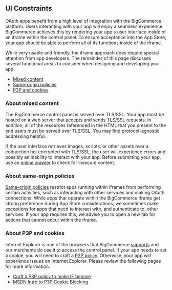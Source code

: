 ## <span class="jumptarget"> UI Constraints </span>

OAuth apps benefit from a high level of integration with the BigCommerce platform. Users interacting with your app will enjoy a seamless experience. BigCommerce achieves this by rendering your app's user interface inside of an iframe within the control panel. To ensure acceptance into the App Store, your app should be able to perform all of its functions inside of the iframe.

While very usable and friendly, the iframe approach does require special attention from app developers. The remainder of this page discusses several functional areas to consider when designing and developing your app.

*   [Mixed content](#mixed)
*   [Same-origin policies](#xss)
*   [P3P and cookies](#p3p)

### <span class="jumptarget"> About mixed content </span>

The BigCommerce control panel is served over TLS/SSL. Your app must be hosted on a web server that accepts and sends TLS/SSL requests. In addition, all of the resources referenced in the HTML that you present to the end users must be served over TLS/SSL. You may find protocol-agnostic addressing helpful.

If the user interface retrieves images, scripts, or other assets over a connection not encrypted with TLS/SSL, the user will experience errors and possibly an inability to interact with your app. Before submitting your app, use an [online crawler](https://www.jitbit.com/sslcheck/) to check for insecure content.

### <span class="jumptarget"> About same-origin policies </span>

[Same-origin policies](http://en.wikipedia.org/wiki/Same-origin_policy) restrict apps running within iframes from performing certain activities, such as interacting with other services and making OAuth connections. While apps that operate within the BigCommerce iframe get strong preference during App Store considerations, we sometimes make exceptions for apps that need to interact with, and authenticate to, other services. If your app requires this, we advise you to open a new tab for actions that cannot occur within the iframe.

### <span class="jumptarget"> About P3P and cookies </span>

Internet Explorer is one of the browsers that BigCommerce [supports](/api/browsers) and our merchants do use it to access the control panel. If your app needs to set a cookie, you will need to craft a [P3P policy](http://en.wikipedia.org/wiki/P3P). Otherwise, your app will experience issues on Internet Explorer. Please review the following pages for more information.

*   [Craft a P3P policy to make IE behave](http://www.techrepublic.com/blog/software-engineer/craft-a-p3p-policy-to-make-ie-behave/)
*   [MSDN Intro to P3P Cookie Blocking](http://blogs.msdn.com/b/ieinternals/archive/2013/09/17/simple-introduction-to-p3p-cookie-blocking-frame.aspx)
